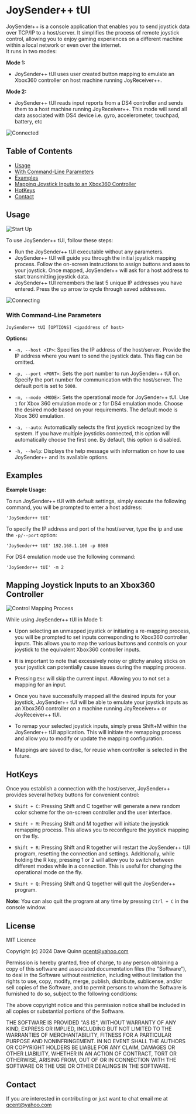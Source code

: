 # JoySender++ tUI
JoySender++ is a console application that enables you to send joystick data over TCP/IP to a host/server. It simplifies the process of remote joystick control, allowing you to enjoy gaming experiences on a different machine within a local network or even over the internet. \
It runs in two modes: 

**Mode 1:** 
- JoySender++ tUI uses user created button mapping to emulate an Xbox360 controller on host machine running JoyReceiver++. 

**Mode 2:** 
- JoySender++ tUI reads input reports from a DS4 controller and sends them to a host machine running JoyReceiver++. This mode will send all data associated with DS4 device i.e. gyro, accelerometer, touchpad, battery, etc

![Connected](./../screenshots/sendConnected.gif)

## Table of Contents
- [Usage](#usage)
- [With Command-Line Parameters](#with-command-line-parameters)
- [Examples](#examples)
- [Mapping Joystick Inputs to an Xbox360 Controller](#mapping-joystick-inputs-to-an-xbox360-controller)
- [HotKeys](#hotkeys)
- [Contact](#contact)

## Usage
![Start Up](./../screenshots/senderStart.gif)

To use JoySender++ tUI, follow these steps:
- Run the JoySender++ tUI executable without any parameters.
- JoySender++ tUI will guide you through the initial joystick mapping process. Follow the on-screen instructions to assign buttons and axes to your joystick.
Once mapped, JoySender++ will ask for a host address to start transmitting joystick data.
- JoySender++ tUI remembers the last 5 unique IP addresses you have entered. Press the up arrow to cycle through saved addresses.

![Connecting](./../screenshots/senderConnect.gif)

### With Command-Line Parameters

```
JoySender++ tUI [OPTIONS] <ipaddress of host>
```

**Options:**

- `-n, --host <IP>`: Specifies the IP address of the host/server. Provide the IP address where you want to send the joystick data. This flag can be omitted.

- `-p, --port <PORT>`: Sets the port number to run JoySender++ tUI on. Specify the port number for communication with the host/server. The default port is set to `5000`.

- `-m, --mode <MODE>`: Sets the operational mode for JoySender++ tUI. Use `1` for Xbox 360 emulation mode or `2` for DS4 emulation mode. Choose the desired mode based on your requirements. The default mode is Xbox 360 emulation.

- `-a, --auto`: Automatically selects the first joystick recognized by the system. If you have multiple joysticks connected, this option will automatically choose the first one. By default, this option is disabled.

- `-h, --help`: Displays the help message with information on how to use JoySender++ and its available options.


## Examples
**Example Usage:**

To run JoySender++ tUI with default settings, simply execute the following command, you will be prompted to enter a host address:

```
'JoySender++ tUI'
```

To specify the IP address and port of the host/server, type the ip and use the `-p/--port` option:

```
'JoySender++ tUI' 192.168.1.100 -p 8080
```

For DS4 emulation mode use the following command:

```
'JoySender++ tUI' -m 2
```

## Mapping Joystick Inputs to an Xbox360 Controller
![Control Mapping Process](./../screenshots/mapping.gif)

While using JoySender++ tUI in Mode 1: 
- Upon selecting an unmapped joystick or initiating a re-mapping process, you will be prompted to set inputs corresponding to Xbox360 controller inputs. 
This allows you to map the various buttons and controls on your joystick to the equivalent Xbox360 controller inputs.

- It is important to note that excessively noisy or glitchy analog sticks on your joystick can potentially cause issues during the mapping process.

- Pressing `Esc` will skip the current input. Allowing you to not set a mapping for an input.

- Once you have successfully mapped all the desired inputs for your joystick, JoySender++ tUI will be able to emulate your joystick inputs as an Xbox360 controller on a machine running JoyReceiver++ or JoyReceiver++ tUI. 

- To remap your selected joystick inputs, simply press Shift+M within the JoySender++ tUI application. This will initiate the remapping process and allow you to modify or update the mapping configuration.

- Mappings are saved to disc, for reuse when controller is selected in the future.

## HotKeys
Once you establish a connection with the host/server, JoySender++ provides several hotkey buttons for convenient control:

- `Shift + C`: Pressing Shift and C together will generate a new random color scheme for the on-screen controller and the user interface.

- `Shift + M`: Pressing Shift and M together will initiate the joystick remapping process. This allows you to reconfigure the joystick mapping on the fly.

- `Shift + R`: Pressing Shift and R together will restart the JoySender++ tUI program, resetting the connection and settings.
 Additionally, while holding the R key, pressing 1 or 2 will allow you to switch between different modes while in a connection. This is useful for changing the operational mode on the fly.

- `Shift + Q`: Pressing Shift and Q together will quit the JoySender++ program.

**Note:** You can also quit the program at any time by pressing `Ctrl + C` in the console window.


## License
MIT Licence

Copyright (c) 2024 Dave Quinn <qcent@yahoo.com>

Permission is hereby granted, free of charge, to any person obtaining a copy
of this software and associated documentation files (the "Software"), to deal
in the Software without restriction, including without limitation the rights
to use, copy, modify, merge, publish, distribute, sublicense, and/or sell
copies of the Software, and to permit persons to whom the Software is
furnished to do so, subject to the following conditions:

The above copyright notice and this permission notice shall be included in
all copies or substantial portions of the Software.

THE SOFTWARE IS PROVIDED "AS IS", WITHOUT WARRANTY OF ANY KIND, EXPRESS OR
IMPLIED, INCLUDING BUT NOT LIMITED TO THE WARRANTIES OF MERCHANTABILITY,
FITNESS FOR A PARTICULAR PURPOSE AND NONINFRINGEMENT. IN NO EVENT SHALL THE
AUTHORS OR COPYRIGHT HOLDERS BE LIABLE FOR ANY CLAIM, DAMAGES OR OTHER
LIABILITY, WHETHER IN AN ACTION OF CONTRACT, TORT OR OTHERWISE, ARISING FROM,
OUT OF OR IN CONNECTION WITH THE SOFTWARE OR THE USE OR OTHER DEALINGS IN
THE SOFTWARE.


## Contact
If you are interested in contributing or just want to chat email me at qcent@yahoo.com
